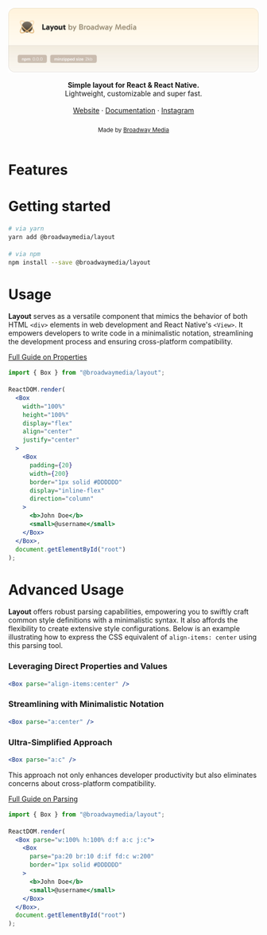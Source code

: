 <a href="https://github.com/bwymedia/layout"><img alt="layout" src="https://raw.githubusercontent.com/bwymedia/layout/master/docs/assets/header.svg"/></a>
<br />

<div align="center"><strong>Simple layout for React & React Native.</strong></div>
<div align="center">Lightweight, customizable and super fast.</div>
<br />
<div align="center">
<a href="https://broadwaymedia.com/">Website</a>
<span> · </span>
<a href="https://github.com/bwymedia/layout">Documentation</a>
<span> · </span>
<a href="https://www.instagram.com/broadwaymedia/">Instagram</a>
</div>
<br />
<div align="center">
  <sub>Made by <a href="https://broadwaymedia.com/">Broadway Media</a>‍</sub>
</div>
<br />

# Features

# Getting started

```bash
# via yarn
yarn add @broadwaymedia/layout

# via npm
npm install --save @broadwaymedia/layout
```

# Usage

**Layout** serves as a versatile component that mimics the behavior of both HTML `<div>` elements in web development and React Native's `<View>`. It empowers developers to write code in a minimalistic notation, streamlining the development process and ensuring cross-platform compatibility.

<a href="https://raw.githubusercontent.com/bwymedia/layout/main/docs/properties.md">Full Guide on Properties</a>

```jsx
import { Box } from "@broadwaymedia/layout";

ReactDOM.render(
  <Box
    width="100%"
    height="100%"
    display="flex"
    align="center"
    justify="center"
  >
    <Box
      padding={20}
      width={200}
      border="1px solid #DDDDDD"
      display="inline-flex"
      direction="column"
    >
      <b>John Doe</b>
      <small>@username</small>
    </Box>
  </Box>,
  document.getElementById("root")
);
```

# Advanced Usage

**Layout** offers robust parsing capabilities, empowering you to swiftly craft common style definitions with a minimalistic syntax. It also affords the flexibility to create extensive style configurations. Below is an example illustrating how to express the CSS equivalent of `align-items: center` using this parsing tool.

### Leveraging Direct Properties and Values
```jsx
<Box parse="align-items:center" />
```

### Streamlining with Minimalistic Notation
```jsx
<Box parse="a:center" />
```

### Ultra-Simplified Approach
```jsx
<Box parse="a:c" />
```

This approach not only enhances developer productivity but also eliminates concerns about cross-platform compatibility.

<a href="https://raw.githubusercontent.com/bwymedia/layout/main/docs/parsing.md">Full Guide on Parsing</a>

```jsx
import { Box } from "@broadwaymedia/layout";

ReactDOM.render(
  <Box parse="w:100% h:100% d:f a:c j:c">
    <Box
      parse="pa:20 br:10 d:if fd:c w:200"
      border="1px solid #DDDDDD"
    >
      <b>John Doe</b>
      <small>@username</small>
    </Box>
  </Box>,
  document.getElementById("root")
);
```